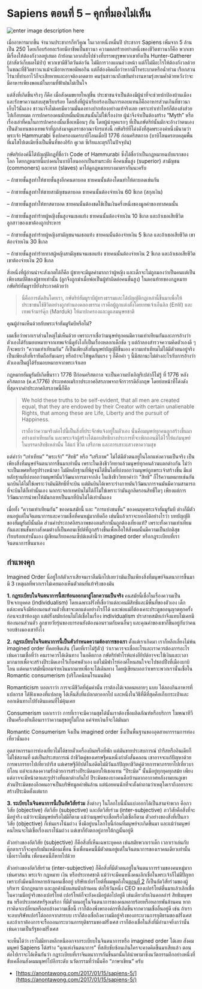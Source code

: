 Sapiens ตอนที่ 5 – คุกที่มองไม่เห็น
===

![enter image description here](https://anontawong.files.wordpress.com/2017/01/20170115_sapiens5.png?w=676)

เมื่ออาหารมากขึ้น จำนวนประชากรก็ทวีคูณ ในเวลาหนึ่งหมื่นปี ประชากร Sapiens เพิ่มจาก 5 ล้านเป็น 250 โดยเกือบร้อยละร้อยมีอาชีพเป็นชาวนา ความตลกร้ายอย่างหนึ่งของชีวิตชาวนาก็คือ พวกเขามีเรื่องให้ต้องกังวลอยู่เสมอ ถ้าย้อนเวลากลับไปช่วงที่บรรพบุรุษพวกเขายังเป็น Hunter-Gatherer (ล่าสัตว์เก็บผลไม้ป่า) พวกเขามีชีวิตวันต่อวัน ไม่มีการวางแผนล่วงหน้า แต่ก็ไม่มีอะไรให้ต้องกังวลด้วย ในขณะที่ชีวิตชาวนาแม้จะมีอาหารพอมีพอกิน แต่ก็ต้องคิดเผื่อว่าหากมีโรคระบาดหรือน้ำท่วม เรือกสวนไร่นาที่ทำเอาไว้ก็จะเสียหายและอาจต้องอดตาย คนรุ่นชาวนาถึงขยันทำงานหามรุ่งหามค่ำด้วยหวังว่าจะมีอาหารเพียงพอแม้ในยามที่ฟ้าฝนไม่เป็นใจ

แต่สิ่งที่เกิดขึ้นจริงๆ ก็คือ เมื่อสังคมขยายใหญ่ขึ้น ประชาชนจำเป็นต้องมีผู้นำที่จะช่วยปกป้องบ้านเมืองและรักษาความสงบสุขเรียบร้อย โดยสิ่งที่ผู้นำเรียกร้องเป็นการตอบแทนก็คืออาหารส่วนเกินที่ชาวนาเก็บไว้นั่นเอง ชาวนาจึงไม่เคยมีความมั่นคงทางปากท้องอย่างแท้จริงเลย เพราะทำเท่าไหร่ก็ต้องส่งส่วยไปเกือบหมด การปกครองคนนับหมื่นนับแสนนั้นไม่ใช่เรื่องง่าย ผู้นำจึงจำเป็นต้องสร้าง “Myth” หรือเรื่องเล่าที่คนในการปกครองนั้นเชื่อเหมือนๆ กัน โดยผู้นำยุคแรกๆ ที่เป็นกษัตริย์นั้นมักจะอ้างว่าตนเองเป็นตัวแทนของเทพเจ้าที่ถูกส่งมาดูแลราชอาณาจักรแห่งนี้ กษัตริย์ที่โด่งดังที่สุดพระองค์หนึ่งมีนามว่าพระเจ้า Hammurabi ซึ่งปกครองนครบาบิโลนเมื่อปี 1776 ก่อนคริสตกาล (บาบิโลนครอบคลุมพื้นที่เมโสโปเตเมียซึ่งเป็นพื้นที่ของอิรัก คูเวต ซีเรียและตุรกีในปัจจุบัน)

กษัตริย์องค์นี้ได้บัญญัติกฎที่ชื่อว่า Code of Hammurabi ซึ่งได้ชื่อว่าเป็นกฎหมายฉบับแรกของโลก โดยกฎหมายนี้แบ่งคนในบาบิโลนออกเป็นสามระดับ คือคนชั้นสูง (superior) สามัญชน (commoners) และทาส (slaves) มาไล่ดูกฎหมายบางมาตรากันนะครับ

– ถ้าชายชั้นสูงทำให้ชายชั้นสูงอีกคนตาบอด ชายคนนั้นต้องโดนทำให้ตาบอดเช่นกัน

– ถ้าชายชั้นสูงทำให้ชายสามัญชนตาบอด ชายคนนั้นต้องจ่ายเงิน 60 ชีเกล (สกุลเงิน)

– ถ้าชายชั้นสูงทำให้ทาสตาบอด ชายคนนั้นต้องชดใช้เป็นเงินครึ่งหนึ่งของมูลค่าของทาสคนนั้น

– ถ้าชายชั้นสูงทำร้ายผู้หญิงชั้นสูงจนเธอแท้ง ชายคนนั้นต้องจ่ายเงิน 10 ชีเกล และถ้าเธอเสียชีวิต ลูกสาวของเขาต้องถูกประหาร

– ถ้าชายชั้นสูงทำร้ายผู้หญิงสามัญชนจนเธอแท้ง ชายคนนั้นต้องจ่ายเงิน 5 ชีเกล และถ้าเธอเสียชีวิต เขาต้องจ่ายเงิน 30 ชีเกล

– ถ้าชายชั้นสูงทำร้ายทาสผู้หญิงสามัญชนจนเธอแท้ง ชายคนนั้นต้องจ่ายเงิน 2 ชีเกล และถ้าเธอเสียชีวิต เขาต้องจ่ายเงิน 20 ชีเกล

สิ่งหนึ่งที่ผู้อ่านน่าจะสังเกตได้ก็คือ ผู้ชายจะมีมูลค่ามากกว่าผู้หญิง และเด็กจะไม่ถูกมองว่าเป็นคนแต่เป็นเพียงสมบัติของผู้ชายเท่านั้น (ลูกจึงถูกฆ่าเมื่อพ่อเป็นผู้ทำผิดต่อคนชั้นสูง) ในตอนท้ายของกฎหมาย กษัตริย์ฮัมมูราบียังประกาศด้วยว่า

> นี่คือการตัดสินโดยเรา, กษัตริย์ฮัมมูราบีผู้ทรงธรรมและได้บัญญัติกฎเหล่านี้ขึ้นมาเพื่อให้ประชาชนใช้ชีวิตอย่างถูกทำนองคลองธรรม เราคือผู้ถูกแต่งตั้งโดยเทพเจ้าเอ็นลิล (Enlil) และ เทพเจ้ามาร์ดุ๊ก (Marduk) ให้มาปกครองและดูแลมนุษยชาติ

คุณผู้อ่านเห็นด้วยกับพระเจ้าฮัมมูรัมบีหรือไม่?

ผมเชื่อว่าพวกเราส่วนใหญ่ไม่เห็นด้วย เพราะเราเชื่อว่ามนุษย์ทุกคนมีความเท่าเทียมกันและการอ้างว่าตัวเองได้รับมอบหมายจากเทพเจ้านี่ดูยังไงก็เป็นเรื่องหลอกเด็กชัด ๆ แต่ถ้าลองสำรวจความคิดตัวเองดี ๆ ก็จะพบว่า “ความเท่าเทียมกัน” ก็เป็นเพียงสิ่งที่มนุษย์บัญญัติขึ้นเอง ความเท่าเทียมไม่ได้มีตัวตนอยู่จริง เป็นเพียงสิ่งที่เรายึดถือกันเฉยๆ หรือถ้าจะให้พูดกันแรง ๆ ก็คือคำ ๆ นี้มีสถานะไม่ต่างอะไรกับการอ้างว่าตัวเองเป็นผู้ได้รับมอบหมายจากพระเจ้าเลย

กฎหมายฮัมมูรัมบีเกิดขึ้นราว 1776 ปีก่อนคริสตกาล จะเป็นความบังเอิญรึเปล่าก็ไม่รู้ ที่ 1776 หลังคริสตกาล (ค.ศ.1776) ประเทศอเมริกาประกาศอิสรภาพจากจักรวรรดิอังกฤษ โดยย่อหน้าที่โด่งดังที่สุดจากคำประกาศอิสรภาพนี้ก็คือ

> We hold these truths to be self-evident, that all men are created equal, that they are endowed by their Creator with certain unalienable Rights, that among these are Life, Liberty and the pursuit of Happiness.
> 
> เราถือว่าความจริงต่อไปนี้เป็นสิ่งที่ประจักษ์แจ้งอยู่ในตัวเอง นั่นคือมนุษย์ทุกคนถูกสร้างขึ้นมาอย่างเท่าเทียมกัน และพระเจ้าผู้สร้างได้มอบสิทธิบางประการที่จะเพิกถอนมิได้ไว้ให้แก่มนุษย์ ในบรรดาสิทธิเหล่านั้น ได้แก่ ชีวิต เสรีภาพ และการเสาะแสวงหาความสุข

แต่คำว่า “เท่าเทียม” “พระเจ้า” “สิทธิ” หรือ “เสรีภาพ” ไม่ได้มีตัวตนอยู่ในโลกแห่งความเป็นจริง เป็นเพียงสิ่งที่มนุษย์จินตนาการขึ้นมาเท่านั้น เพราะในเชิงชีววิทยาแล้วมนุษย์ทุกคนล้วนแตกต่างกัน ไม่ว่าจะเป็นเพศหรือรูปร่างหน้าตา ไม่มีหลักฐานที่พิสูจน์ได้ชิ้นใดที่บ่งบอกว่ามนุษย์ถูกพระเจ้าสร้างขึ้น มีแต่หลักฐานที่บ่งบอกว่ามนุษย์นั้นวิวัฒนาการมาจากลิง ในเชิงชีววิทยาคำว่า “สิทธิ” ก็ไร้ความหมายเช่นกัน นกบินได้ไม่ใช่เพราะว่ามันมีสิทธิ์ที่จะบิน แต่มันบินได้เพราะร่างกายมันวิวัฒนาการจนมันมีความสามารถที่จะบินได้ก็เท่านั้นเอง นกกระจอกเทศบินไม่ได้ก็ไม่ใช่เพราะว่ามันถูกลิดรอนสิทธิ์ใดๆ เพียงแต่การวิวัฒนาการนำพาให้มันกลายเป็นนกที่บินไม่ได้เท่านั้นเอง

เมื่อทั้ง “ความเท่าเทียมกัน” ของคนสมัยนี้ และ “การแบ่งชนชั้น” ของคนยุคพระเจ้าฮัมมูรัมบี ต่างก็มีตัวตนอยู่แต่ในจินตนาการและความเชื่อที่คนหมู่มากยึดถือ เช่นนี้แล้วเราจะบอกได้อย่างไรว่า บทบัญญัติของฮัมมูรัมบีนั้นผิด ส่วนคำประกาศอิสรภาพของอเมริกานั้นถูกต้องเที่ยงแท้? เพราะทั้งความเท่าเทียมกันและชนชั้นทางสังคมต่างก็เป็นคอนเซ็ปต์ที่ถูกสร้างขึ้นเพื่อเอื้อให้สังคมนั้นมีความเป็นปกติสุขเรียบร้อยเท่านั้นเอง ผู้เขียนเรียกคอนเซ็ปต์เหล่านี้ว่า imagined order หรือกฎระเบียบที่เราจินตนาการขึ้นมาเอง



## **กำแพงคุก**

Imagined Order นี่อยู่ใกล้ตัวเราเสียจนเราลืมนึกไปเลยว่ามันเป็นเพียงสิ่งที่มนุษย์จินตนาการขึ้นมา มี 3 เหตุผลที่พวกเราไม่เคยมองเห็นตัวตนที่แท้จริงของมัน

**1. กฎระเบียบในจินตนาการนี้สะท้อนออกมาสู่โลกความเป็นจริง**  คนสมัยนี้เชื่อในเรื่องความเป็นปัจเจกบุคคล (individualism) โดยเฉพาะฝรั่งที่เชื่อว่าแต่ละคนมีสิทธิ์และมีพื้นที่ของตัวเอง เด็กแต่ละคนจึงมีห้องนอนส่วนตัวที่เขาจะตกแต่งอย่างไรก็ได้ และพ่อแม่ก็ต้องเคาะประตูขออนุญาตทุกครั้งก่อนจะเข้าห้องลูก แต่ฝรั่งสมัยก่อนไม่ได้เชื่อในเรื่อง individualism ปราสาทสมัยเก่าจึงแทบไม่เคยมีห้องนอนส่วนตัว ลูกชายวัยรุ่นของบารอนยังต้องนอนรวมกับคนอื่นๆ และคุณค่าของเขาก็ขึ้นอยู่กับว่าคนรอบข้างมองเขายังไง

**2. กฎระเบียบในจินตนาการนี้เป็นตัวกำหนดความต้องการของเรา** ตั้งแต่เราเกิดมา เราก็หลีกเลี่ยงไม่พ้น imagined order ที่คอยขีดเส้น (โดยที่เราไม่รู้ตัว) ว่าเราควรจะเชื่ออะไรและเราควรต้องการอะไร เช่นความเชื่อที่ว่า คนเราควรได้เดินทาง ในอดีตกาล กษัตริย์ฟาโรห์แห่งอียิปต์อาจจะใช้เงินและเวลามากมายเพื่อจะสร้างปีระมิดเอาไว้เก็บศพตัวเอง แต่ไม่มีฟาโรห์องค์ไหนสนใจจะไปชอปปิ้งที่เมืองบาบิโลน แต่คนเราสมัยนี้ยอมจ่ายเงินมากมายเพื่อจะได้เดินทาง โดยผู้เขียนบอกว่าเพราะพวกเรานั้นเชื่อใน Romantic consumerism (บริโภคนิยมโรแมนติค)

Romanticism บอกเราว่า การจะมีชีวิตที่คุ้มค่านั้น เราต้องได้เจอคนหลายๆ แบบ ได้ลองกินอาหารที่แปลกรส ได้ฟังเพลงที่แปลกหู ได้เห็นสิ่งที่แปลกตาออกไป และหนึ่งในวิธีที่ดีที่สุดคือเก็บกระเป๋าและออกเดินทางไปยังดินแดนที่ไม่คุ้นเคย

Consumerism บอกเราว่า การที่เราจะมีความสุขได้นั้นเราต้องซื้อผลิตภัณฑ์หรือบริการ โฆษณาทีวีเป็นเครื่องย้ำเตือนเราว่าความสุขอยู่ไม่ไกล แค่จ่ายเงินก็จะได้มันมา

Romantic Consumerism จึงเป็น imagined order ซึ่งเป็นพื้นฐานของอุตสาหกรรรมการท่องเที่ยวนั่นเอง

อุตสาหกรรมการท่องเที่ยวไม่ได้ขายตั๋วเครื่องบินหรือที่พัก แต่มันขายประสบการณ์  ปารีสหรืออินเดียก็ไม่ใช่สถานที่ แต่เป็นประสบการณ์ ถ้าชีวิตคู่ของเศรษฐีคนหนึ่งกำลังสั่นคลอน เขาอาจจะแก้ปัญหาด้วยการพาภรรยาไปเที่ยวปารีส แต่เศรษฐีอียิปต์ในอดีตไม่มีวันแก้ปัญหาชีวิตคู่ด้วยการพาภรรยาไปเที่ยวบาบิโลน แต่จะแสดงความรักด้วยการสร้างปีระมิดมอบให้เธอแทน “ปีระมิด” นั้นมีอยู่ทุกยุคทุกสม้ย เพียงแต่อาจจะมีหน้าตาและรูปร่างที่แตกต่างกันไป ปีระมิดของบางคนคือบ้านตากอากาศหลังงามบนภูเขา ส่วนปีระมิดของอีกคนอาจเป็นบริษัทมูลค่าพันล้าน แต่น้อยคนนักที่จะตั้งคำถามว่าเหตุใดเราถึงอยากจะสร้างปีระมิดตั้งแต่แรก

**3. ระเบียบในจินตนาการนี้เป็นอัตวิสัยร่วม** สิ่งต่างๆ ในโลกใบนี้นั้นแบ่งออกได้เป็นสามจำพวก คือภววิสัย (objective) อัตวิสัย (subjective) และอัตวิสัยร่วม (inter-subjective) ภววิสัยคือสิ่งที่จะมีอยู่จริง แม้ว่าจะมีมนุษย์หรือไม่มีก็ตาม แม้ว่ามนุษย์จะเชื่อหรือไม่เชื่อก็ตาม ตัวอย่างของสิ่งที่เป็นภววิสัย (objective) ก็เช่นแรงโน้มถ่วง ซึ่งมีอยู่บนโลกใบนี้ก่อนที่มนุษย์จะเกิดขึ้นมา และแม้ว่ามนุษย์คนไหนจะไม่เชื่อเรื่องแรงโน้มถ่วง แต่เขาก็ยังตกอยู่ภายใต้กฎนั้นอยู่ดี

ตัวอย่างของอัตวิสัย (subjective) ก็คือสิ่งที่เห็นเฉพาะบุคคล เช่นสมัยพวกเราเด็ก เวลาเราเล่นกับตุ๊กตาเราก็จะคุยกับมันเหมือนเพื่อน ซึ่งเพื่อนคนนี้มีตัวตนอยู่แต่ในจินตนาการของเราคนเดียวเท่านั้น เมื่อเราโตขึ้น เพื่อนคนนี้ก็หายไปด้วย 

ตัวอย่างของอัตวิสัยร่วม (inter-subjective) ก็คือสิ่งที่มีตัวตนอยู่ในจินตนาการร่วมของคนหมู่มาก เช่นศาสนา พระเจ้า กฎหมาย เงิน หรือประเทศชาติ แม้ว่าจะมีคนหนึ่งคนเลิกเชื่อในพระเจ้าก็ไม่มีปัญหา เพราะยังมีคนอีกหลายล้านคนเชื่ออยู่ บริษัทเปอร์โยต์ที่ผมพูดถึงใน[ตอนที่ 2](https://anontawong.com/2016/12/18/sapiens-2/)  ก็เป็นอัตวิสัยร่วมของผู้บริหาร นักกฎหมาย และลูกค้านับแสนนับล้านคน ต่อให้วันหนึ่ง CEO ของเปอร์โยต์ตื่นมาแล้วเลิกเชื่อในความมีอยู่จริงของเปอร์โยต์ เปอร์โยต์ก็จะยังคงมีอยู่ต่อไปอยู่ดี เช่นเดียวกับเงินดอลล่าร์ สิทธิมนุษยชน หรือประเทศสหรัฐอเมริกา ที่มีตัวตนอยู่ในจินตนาการของคนหลายร้อยหรือหลายพันล้านคน หากเราคิดจะเปลี่ยนหรือลบล้างความเชื่อนี้ เราก็ต้องพึ่งพาองค์กรที่เกิดขึ้นจากความเชื่ออื่นอยู่ดี เช่น ถ้าเราจะลบบริษัทเปอร์โต์ออกจากสารบบ เราก็ต้องเชื่อถึงความมีอยู่จริงของกระบวนการยุติธรมของฝรั่งเศส และถ้าเราต้องการจะรื้อถอนกระบวนการยุติธรรมของฝรั่งเศส เราก็ต้องเชื่อในสิ่งที่มีอำนาจยิ่งกว่านั้นเช่นความเป็นรัฐของฝรั่งเศส

จะเห็นได้ว่า เราไม่มีทางหลีกหนีออกจากระเบียบในจินตนาการหรือ imagined order ได้เลย สังคมมนุษย์ Sapiens ได้สร้าง “คุกแห่งจินตนาการ” ที่สลับซับซ้อนเกินใครจะคาดคิดขึ้นมาเสียแล้ว ตอนต่อไปเราจะได้เห็นกันว่า กฎระเบียบที่เราจินตนาการกันขึ้นมานั้นได้นำพามาซึ่งนวัตกรรมอีกอย่างหนึ่งที่ขับเคลื่อนสังคมมนุษย์ไปอีกระดับ นวัตกรรมที่ว่านั้นคือ “ภาษาเขียน” ครับ

- [https://anontawong.com/2017/01/15/sapiens-5/](https://anontawong.com/2017/01/15/sapiens-5/)
<!--stackedit_data:
eyJoaXN0b3J5IjpbLTczMTE0Mzk1Nl19
-->